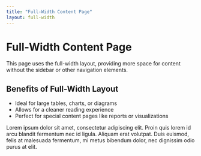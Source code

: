 ```yaml
---
title: "Full-Width Content Page"
layout: full-width
---
```


# Full-Width Content Page

This page uses the full-width layout, providing more space for content without the sidebar or other navigation elements.

## Benefits of Full-Width Layout

- Ideal for large tables, charts, or diagrams
- Allows for a cleaner reading experience
- Perfect for special content pages like reports or visualizations

Lorem ipsum dolor sit amet, consectetur adipiscing elit. Proin quis lorem id arcu blandit fermentum nec id ligula. Aliquam erat volutpat. Duis euismod, felis at malesuada fermentum, mi metus bibendum dolor, nec dignissim odio purus at elit.
